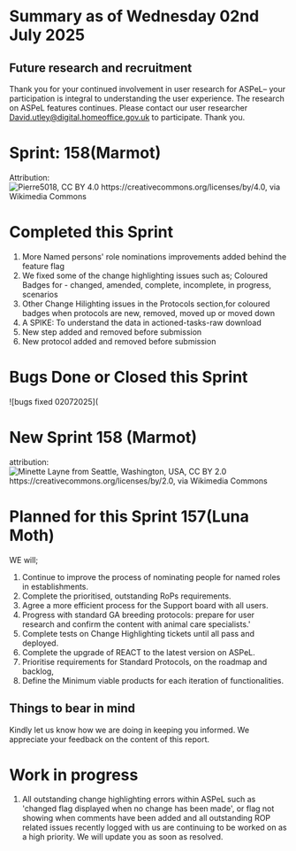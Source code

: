 # Summary as of Wednesday 02nd July 2025



## Future research and recruitment 

Thank you for your continued involvement in user research for ASPeL– your participation is integral to understanding the user experience. The research on ASPeL features continues. Please contact our user researcher David.utley@digital.homeoffice.gov.uk to participate. Thank you.  
 
# Sprint: 158(Marmot)












Attribution:![Pierre5018, CC BY 4.0 <https://creativecommons.org/licenses/by/4.0>, via Wikimedia Commons](graphs/Marmotte_(Montréal).jpg)









# Completed this Sprint
1) More Named persons' role nominations improvements added behind the feature flag
2) We fixed some of the change highlighting issues such as; Coloured Badges for - changed, amended, complete, incomplete, in progress, scenarios
3) Other Change Hilighting issues in the Protocols section,for coloured badges when protocols are new, removed, moved up or moved down
4) A SPIKE: To understand the data in actioned-tasks-raw download
5) New step added and removed before submission
6) New protocol added and removed before submission







# Bugs Done or Closed this Sprint
![bugs fixed 02072025](



 














# New Sprint 158 (Marmot)











attribution:![Minette Layne from Seattle, Washington, USA, CC BY 2.0 <https://creativecommons.org/licenses/by/2.0>, via Wikimedia Commons]()








# Planned for this Sprint 157(Luna Moth)
WE will;

1) Continue to improve the process of nominating people for named roles in establishments.
2) Complete the prioritised, outstanding RoPs requirements.
3) Agree a more efficient process for the Support board with all users. 
4) Progress with standard GA breeding protocols: prepare for user research and confirm the content with animal care specialists.'
5) Complete tests on Change Highlighting tickets until all pass and deployed.
6) Complete the upgrade of REACT to the latest version on ASPeL.
7) Prioritise requirements for Standard Protocols, on the roadmap and backlog,
8) Define the Minimum viable products for each iteration of functionalities.
   
   

   

## Things to bear in mind
Kindly let us know how we are doing in keeping you informed. We appreciate your feedback on the content of this report. 


# Work in progress
1) All outstanding change highlighting errors within ASPeL such as 'changed flag displayed when no change has been made', or flag not showing when comments have been added and all outstanding ROP related issues recently logged with us are continuing to be worked on as a high priority. We will update you as soon as resolved. 
